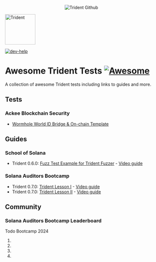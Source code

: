 <p align="center">
    <picture>
      <source media="(prefers-color-scheme: dark)" srcset="https://abchprod.wpengine.com/wp-content/uploads/2024/05/Trident-Github.png?raw=true">
      <img alt="Trident Github" src="https://abchprod.wpengine.com/wp-content/uploads/2024/05/Trident-Github.png?raw=true" width="auto">
    </picture>
  </a>
</p>

<p align="left">
  <img height="100" width="100" src="https://abchprod.wpengine.com/wp-content/uploads/2024/05/Trident-Color.png" alt="Trident"/>
</p>

<a href="https://discord.gg/urRbxVcMrB" target="_blank" rel="noopener noreferrer">
   <picture>
     <source media="(prefers-color-scheme: dark)" srcset="https://img.shields.io/discord/867746290678104064?colorA=21262d&colorB=0000FF&style=flat">
     <img src="https://img.shields.io/discord/867746290678104064?colorA=f6f8fa&colorB=0000FF&style=flat" alt="dev-help">
   </picture>
 </a>

# Awesome Trident Tests [![Awesome](https://awesome.re/badge.svg)](https://awesome.re)

A collection of awesome Trident tests including links to guides and more.

## Tests

### Ackee Blockchain Security

- [Wormhole World ID Bridge & On-chain Template](https://github.com/Ackee-Blockchain/wormhole-world-id-fuzzing)


## Guides

### School of Solana

- Trident 0.6.0: [Fuzz Test Example for Trident Fuzzer](https://github.com/Ackee-Blockchain/sos-trident/tree/fuzz-tests) - [Video guide](https://youtu.be/5Lq8iEbMFbs?si=k28P8U1NEQcDM9_P)


### Solana Auditors Bootcamp

- Trident 0.7.0: [Trident Lesson I](https://github.com/Ackee-Blockchain/Solana-Auditors-Bootcamp/tree/76e61fef431de5059a3aca790729b70298d0c147/Lesson-3) - [Video guide](https://youtu.be/5JRVnxGW8kc?si=mFsvZplAFhDiwOWX)
- Trident 0.7.0: [Trident Lesson II](https://github.com/Ackee-Blockchain/Solana-Auditors-Bootcamp/tree/76e61fef431de5059a3aca790729b70298d0c147/Lesson-4) - [Video guide](https://youtu.be/gMk6hm0x44M?si=1S-iu7aMniP5t54Q)


## Community

### Solana Auditors Bootcamp Leaderboard

Todo Bootcamp 2024

1.
2.
3.
4.

